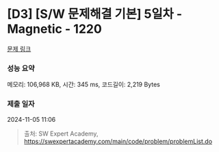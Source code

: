 # [D3] [S/W 문제해결 기본] 5일차 - Magnetic - 1220 

[문제 링크](https://swexpertacademy.com/main/code/problem/problemDetail.do?contestProbId=AV14hwZqABsCFAYD) 

### 성능 요약

메모리: 106,968 KB, 시간: 345 ms, 코드길이: 2,219 Bytes

### 제출 일자

2024-11-05 11:06



> 출처: SW Expert Academy, https://swexpertacademy.com/main/code/problem/problemList.do